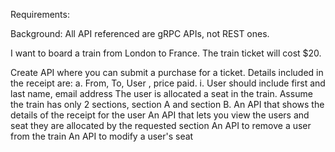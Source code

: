 Requirements:  

Background: All API referenced are gRPC APIs, not REST ones. 

I want to board a train from London to France. The train ticket will cost $20.  

Create API where you can submit a purchase for a ticket.  Details included in the receipt are: 
a. From, To, User , price paid.
       i. User should include first and last name, email address
The user is allocated a seat in the train.  Assume the train has only 2 sections, section A and section B.
An API that shows the details of the receipt for the user
An API that lets you view the users and seat they are allocated by the requested section
An API to remove a user from the train
An API to modify a user's seat

